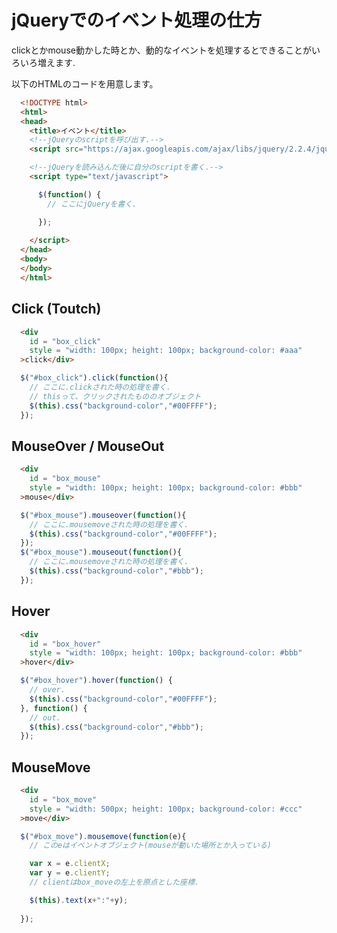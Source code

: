 # jQueryでのイベント処理の仕方
clickとかmouse動かした時とか、動的なイベントを処理するとできることがいろいろ増えます.

以下のHTMLのコードを用意します。
```html
  <!DOCTYPE html>
  <html>
  <head>
    <title>イベント</title>
    <!--jQueryのscriptを呼び出す.-->
    <script src="https://ajax.googleapis.com/ajax/libs/jquery/2.2.4/jquery.min.js"></script>

    <!--jQueryを読み込んだ後に自分のscriptを書く.-->
    <script type="text/javascript">

      $(function() {
        // ここにjQueryを書く.

      });
    
    </script>
  </head>
  <body>
  </body>
  </html>
```
## Click (Toutch)
```html
  <div 
    id = "box_click" 
    style = "width: 100px; height: 100px; background-color: #aaa"
  >click</div>
```
```javascript
  $("#box_click").click(function(){
    // ここに.clickされた時の処理を書く.
    // thisって、クリックされたもののオブジェクト
    $(this).css("background-color","#00FFFF");
  });
```
## MouseOver / MouseOut
```html
  <div 
    id = "box_mouse" 
    style = "width: 100px; height: 100px; background-color: #bbb"
  >mouse</div>
```
```javascript
  $("#box_mouse").mouseover(function(){
    // ここに.mousemoveされた時の処理を書く.
    $(this).css("background-color","#00FFFF");
  });
  $("#box_mouse").mouseout(function(){
    // ここに.mousemoveされた時の処理を書く.
    $(this).css("background-color","#bbb");
  });
```
## Hover
```html
  <div 
    id = "box_hover" 
    style = "width: 100px; height: 100px; background-color: #bbb"
  >hover</div>
```
```javascript
  $("#box_hover").hover(function() {
    // over.
    $(this).css("background-color","#00FFFF");
  }, function() {
    // out.
    $(this).css("background-color","#bbb");
  });
```
## MouseMove
```html
  <div 
    id = "box_move" 
    style = "width: 500px; height: 100px; background-color: #ccc"
  >move</div>
```
```javascript
  $("#box_move").mousemove(function(e){ 
    // このeはイベントオブジェクト(mouseが動いた場所とか入っている)

    var x = e.clientX;  
    var y = e.clientY;
    // clientはbox_moveの左上を原点とした座標.

    $(this).text(x+":"+y);
      
  });
```

